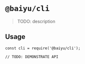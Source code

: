 # `@baiyu/cli`

> TODO: description

## Usage

```
const cli = require('@baiyu/cli');

// TODO: DEMONSTRATE API
```
